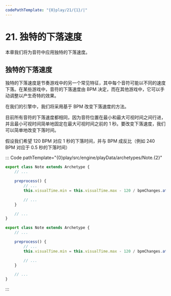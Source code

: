 ```yaml
---
codePathTemplate: "{0}play/21/{1}/|"
---
```


# 21. 独特的下落速度

本章我们将为音符中应用独特的下落速度。

## 独特的下落速度

独特的下落速度是节奏游戏中的另一个常见特征，其中每个音符可能以不同的速度下落。在某些游戏中，音符的下落速度由 BPM 决定，而在其他游戏中，它可以手动调整以产生奇特的效果。

在我们的引擎中，我们将采用基于 BPM 改变下落速度的方法。

目前所有音符的下落速度都相同，因为音符位置在最小和最大可视时间之间行进，并且最小可视时间简单地固定在最大可视时间之前的 1 秒。要改变下落速度，我们可以简单地改变下落时间。

假设我们希望 120 BPM 对应 1 秒的下落时间，并与 BPM 成反比（例如 240 BPM 对应于 0.5 秒的下落时间）

::: Code pathTemplate="{0}play/src/engine/playData/archetypes/Note.{2}"

```ts
export class Note extends Archetype {
    // ...

    preprocess() {
        // ...
        this.visualTime.min = this.visualTime.max - 120 / bpmChanges.at(this.import.beat).bpm

        // ...
    }

    // ...
}
```

```js
export class Note extends Archetype {
    // ...

    preprocess() {
        // ...
        this.visualTime.min = this.visualTime.max - 120 / bpmChanges.at(this.import.beat).bpm

        // ...
    }

    // ...
}
```

:::
